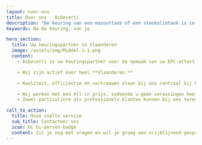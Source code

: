 ```yaml
---
layout: over-ons
title: Over ons - Asbecerti
description: "De keuring van een mazouttank of een stookolietank is in het merendeel van de gevallen verplicht"
keywords: Na de keuring, van je

hero_section:
  title: Uw keuringspartner in Vlaanderen
  image: /assets/img/Middel-1-1.png
  content:
    - Asbecerti is uw keuringspartner voor de opmaak van uw EPC-attest, asbestattest, elektrische installatie keuring, aardgasinstallatie keuring en stookolietank keuring.

    - Wij zijn actief over heel **Vlaanderen.**

    - Kwaliteit, efficiëntie en vertrouwen staan bij ons centraal bij het opmaken van uw attest. U kan rekenen op een uitstekende en snelle dienstverlening.

    - Wij werken met een All-in prijs, zodoende u geen verassingen heeft op het einde van de rit.
    - Zowel particuliere als professionele klanten kunnen bij ons terecht.

call_to_action:
  title: Onze snelle service
  sub_title: Contacteer ons
  icon: bi bi-person-badge
  content: Zit je nog met vragen en wil je graag een vrijblijvend gesprek aangaan? Of wil je graag een afspraak maken met één van onze experts voor een keuring? Contacteer ons gerust via 0484 469 960 OF <a href="mailto:info@asbecerti.be">info@asbecerti.be</a>
---
```

